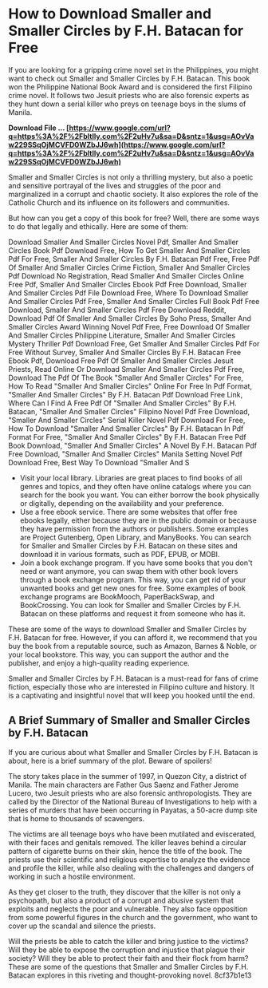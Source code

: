 # How to Download Smaller and Smaller Circles by F.H. Batacan for Free
 
If you are looking for a gripping crime novel set in the Philippines, you might want to check out Smaller and Smaller Circles by F.H. Batacan. This book won the Philippine National Book Award and is considered the first Filipino crime novel. It follows two Jesuit priests who are also forensic experts as they hunt down a serial killer who preys on teenage boys in the slums of Manila.
 
**Download File … [https://www.google.com/url?q=https%3A%2F%2Fbltlly.com%2F2uHv7u&sa=D&sntz=1&usg=AOvVaw229SSqOjMCVFD0WZbJJ6wh](https://www.google.com/url?q=https%3A%2F%2Fbltlly.com%2F2uHv7u&sa=D&sntz=1&usg=AOvVaw229SSqOjMCVFD0WZbJJ6wh)**


 
Smaller and Smaller Circles is not only a thrilling mystery, but also a poetic and sensitive portrayal of the lives and struggles of the poor and marginalized in a corrupt and chaotic society. It also explores the role of the Catholic Church and its influence on its followers and communities.
 
But how can you get a copy of this book for free? Well, there are some ways to do that legally and ethically. Here are some of them:
 
Download Smaller And Smaller Circles Novel Pdf,  Smaller And Smaller Circles Book Pdf Download Free,  How To Get Smaller And Smaller Circles Pdf For Free,  Smaller And Smaller Circles By F.H. Batacan Pdf Free,  Free Pdf Of Smaller And Smaller Circles Crime Fiction,  Smaller And Smaller Circles Pdf Download No Registration,  Read Smaller And Smaller Circles Online Free Pdf,  Smaller And Smaller Circles Ebook Pdf Free Download,  Smaller And Smaller Circles Pdf File Download Free,  Where To Download Smaller And Smaller Circles Pdf Free,  Smaller And Smaller Circles Full Book Pdf Free Download,  Smaller And Smaller Circles Pdf Free Download Reddit,  Download Pdf Of Smaller And Smaller Circles By Soho Press,  Smaller And Smaller Circles Award Winning Novel Pdf Free,  Free Download Of Smaller And Smaller Circles Philippine Literature,  Smaller And Smaller Circles Mystery Thriller Pdf Download Free,  Get Smaller And Smaller Circles Pdf For Free Without Survey,  Smaller And Smaller Circles By F.H. Batacan Free Ebook Pdf,  Download Free Pdf Of Smaller And Smaller Circles Jesuit Priests,  Read Online Or Download Smaller And Smaller Circles Pdf Free,  Download The Pdf Of The Book "Smaller And Smaller Circles" For Free,  How To Read "Smaller And Smaller Circles" Online For Free In Pdf Format,  "Smaller And Smaller Circles" By F.H. Batacan Pdf Download Free Link,  Where Can I Find A Free Pdf Of "Smaller And Smaller Circles" By F.H. Batacan,  "Smaller And Smaller Circles" Filipino Novel Pdf Free Download,  "Smaller And Smaller Circles" Serial Killer Novel Pdf Download For Free,  How To Download "Smaller And Smaller Circles" By F.H. Batacan In Pdf Format For Free,  "Smaller And Smaller Circles" By F.H. Batacan Free Pdf Book Download,  "Smaller And Smaller Circles" A Novel By F.H. Batacan Pdf Free Download,  "Smaller And Smaller Circles" Manila Setting Novel Pdf Download Free,  Best Way To Download "Smaller And S
 
- Visit your local library. Libraries are great places to find books of all genres and topics, and they often have online catalogs where you can search for the book you want. You can either borrow the book physically or digitally, depending on the availability and your preference.
- Use a free ebook service. There are some websites that offer free ebooks legally, either because they are in the public domain or because they have permission from the authors or publishers. Some examples are Project Gutenberg, Open Library, and ManyBooks. You can search for Smaller and Smaller Circles by F.H. Batacan on these sites and download it in various formats, such as PDF, EPUB, or MOBI.
- Join a book exchange program. If you have some books that you don't need or want anymore, you can swap them with other book lovers through a book exchange program. This way, you can get rid of your unwanted books and get new ones for free. Some examples of book exchange programs are BookMooch, PaperBackSwap, and BookCrossing. You can look for Smaller and Smaller Circles by F.H. Batacan on these platforms and request it from someone who has it.

These are some of the ways to download Smaller and Smaller Circles by F.H. Batacan for free. However, if you can afford it, we recommend that you buy the book from a reputable source, such as Amazon, Barnes & Noble, or your local bookstore. This way, you can support the author and the publisher, and enjoy a high-quality reading experience.
 
Smaller and Smaller Circles by F.H. Batacan is a must-read for fans of crime fiction, especially those who are interested in Filipino culture and history. It is a captivating and insightful novel that will keep you hooked until the end.
  
## A Brief Summary of Smaller and Smaller Circles by F.H. Batacan
 
If you are curious about what Smaller and Smaller Circles by F.H. Batacan is about, here is a brief summary of the plot. Beware of spoilers!
 
The story takes place in the summer of 1997, in Quezon City, a district of Manila. The main characters are Father Gus Saenz and Father Jerome Lucero, two Jesuit priests who are also forensic anthropologists. They are called by the Director of the National Bureau of Investigations to help with a series of murders that have been occurring in Payatas, a 50-acre dump site that is home to thousands of scavengers.
 
The victims are all teenage boys who have been mutilated and eviscerated, with their faces and genitals removed. The killer leaves behind a circular pattern of cigarette burns on their skin, hence the title of the book. The priests use their scientific and religious expertise to analyze the evidence and profile the killer, while also dealing with the challenges and dangers of working in such a hostile environment.
 
As they get closer to the truth, they discover that the killer is not only a psychopath, but also a product of a corrupt and abusive system that exploits and neglects the poor and vulnerable. They also face opposition from some powerful figures in the church and the government, who want to cover up the scandal and silence the priests.
 
Will the priests be able to catch the killer and bring justice to the victims? Will they be able to expose the corruption and injustice that plague their society? Will they be able to protect their faith and their flock from harm? These are some of the questions that Smaller and Smaller Circles by F.H. Batacan explores in this riveting and thought-provoking novel.
 8cf37b1e13
 
